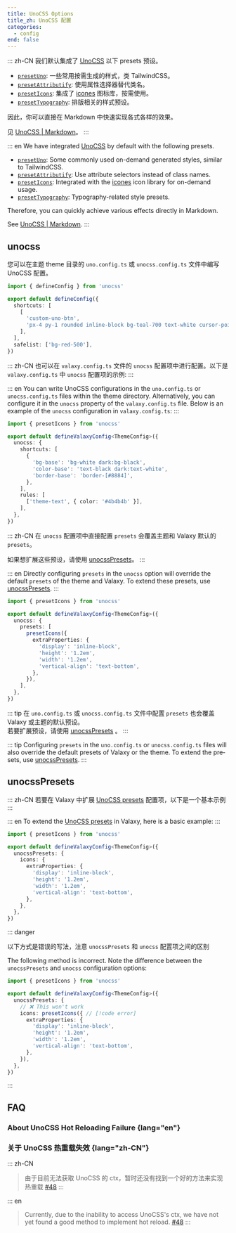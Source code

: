 ```yaml
---
title: UnoCSS Options
title_zh: UnoCSS 配置
categories:
  - config
end: false
---
```


::: zh-CN
我们默认集成了 [UnoCSS](https://unocss.dev) 以下 presets 预设。

- [`presetUno`](https://unocss.dev/presets/attributify): 一些常用按需生成的样式，类 TailwindCSS。
- [`presetAttributify`](https://unocss.dev/presets/attributify): 使用属性选择器替代类名。
- [`presetIcons`](https://unocss.dev/presets/icons): 集成了 [icones](https://icones.netlify.app/) 图标库，按需使用。
- [`presetTypography`](https://unocss.dev/presets/typography): 排版相关的样式预设。

因此，你可以直接在 Markdown 中快速实现各式各样的效果。

见 [UnoCSS | Markdown](/guide/markdown#unocss)。
:::

::: en
We have integrated [UnoCSS](https://unocss.dev) by default with the following presets.

- [`presetUno`](https://unocss.dev/presets/attributify): Some commonly used on-demand generated styles, similar to TailwindCSS.
- [`presetAttributify`](https://unocss.dev/presets/attributify): Use attribute selectors instead of class names.
- [`presetIcons`](https://unocss.dev/presets/icons): Integrated with the [icones](https://icones.netlify.app/) icon library for on-demand usage.
- [`presetTypography`](https://unocss.dev/presets/typography): Typography-related style presets.

Therefore, you can quickly achieve various effects directly in Markdown.

See [UnoCSS | Markdown](/guide/markdown#unocss).
:::

## unocss

您可以在主题 theme 目录的 `uno.config.ts` 或 `unocss.config.ts` 文件中编写 UnoCSS 配置。

```ts [uno.config.ts]
import { defineConfig } from 'unocss'

export default defineConfig({
  shortcuts: [
    [
      'custom-uno-btn',
      'px-4 py-1 rounded inline-block bg-teal-700 text-white cursor-pointer !outline-none hover:bg-teal-800 disabled:cursor-default disabled:bg-gray-600 disabled:opacity-50'
    ],
  ],
  safelist: ['bg-red-500'],
})
```

::: zh-CN
也可以在 `valaxy.config.ts` 文件的 `unocss` 配置项中进行配置。以下是 `valaxy.config.ts` 中 `unocss` 配置项的示例:
:::

::: en
You can write UnoCSS configurations in the `uno.config.ts` or `unocss.config.ts` files within the theme directory. Alternatively, you can configure it in the `unocss` property of the `valaxy.config.ts` file. Below is an example of the `unocss` configuration in `valaxy.config.ts`:
:::

```ts [valaxy.config.ts]
import { presetIcons } from 'unocss'

export default defineValaxyConfig<ThemeConfig>({
  unocss: {
    shortcuts: [
      {
        'bg-base': 'bg-white dark:bg-black',
        'color-base': 'text-black dark:text-white',
        'border-base': 'border-[#8884]',
      },
    ],
    rules: [
      ['theme-text', { color: '#4b4b4b' }],
    ],
  },
})
```

::: zh-CN
在 `unocss` 配置项中直接配置 `presets` 会覆盖主题和 Valaxy 默认的 `presets`。

如果想扩展这些预设，请使用 [unocssPresets](#unocsspresets)。
:::

::: en
Directly configuring `presets` in the `unocss` option will override the default `presets` of the theme and Valaxy. To extend these presets, use [unocssPresets](#unocsspresets).
:::

```ts [valaxy.config.ts]
import { presetIcons } from 'unocss'

export default defineValaxyConfig<ThemeConfig>({
  unocss: {
    presets: [
      presetIcons({
        extraProperties: {
          'display': 'inline-block',
          'height': '1.2em',
          'width': '1.2em',
          'vertical-align': 'text-bottom',
        },
      }),
    ],
  },
})
```

<div lang="zh-CN">

::: tip
在 `uno.config.ts` 或 `unocss.config.ts` 文件中配置 `presets` 也会覆盖 Valaxy 或主题的默认预设。  
若要扩展预设，请使用 [unocssPresets](#unocsspresets) 。
:::

</div>

<div lang="en">

::: tip
Configuring `presets` in the `uno.config.ts` or `unocss.config.ts` files will also override the default presets of Valaxy or the theme.
To extend the presets, use [unocssPresets](#unocsspresets).
:::

</div>

## unocssPresets

::: zh-CN
若要在 Valaxy 中扩展 [UnoCSS presets](https://unocss.dev/guide/presets) 配置项，以下是一个基本示例
:::

::: en
To extend the [UnoCSS presets](https://unocss.dev/guide/presets) in Valaxy, here is a basic example:
:::

```ts [valaxy.config.ts]
import { presetIcons } from 'unocss'

export default defineValaxyConfig<ThemeConfig>({
  unocssPresets: {
    icons: {
      extraProperties: {
        'display': 'inline-block',
        'height': '1.2em',
        'width': '1.2em',
        'vertical-align': 'text-bottom',
      },
    },
  },
})
```

::: danger

<span lang="zh-CN">

以下方式是错误的写法，注意 `unocssPresets` 和 `unocss` 配置项之间的区别

</span>

<span lang="en">

The following method is incorrect. Note the difference between the `unocssPresets` and `unocss` configuration options:

</span>

```ts [valaxy.config.ts]
import { presetIcons } from 'unocss'

export default defineValaxyConfig<ThemeConfig>({
  unocssPresets: {
    // ❌ This won't work
    icons: presetIcons({ // [!code error]
      extraProperties: {
        'display': 'inline-block',
        'height': '1.2em',
        'width': '1.2em',
        'vertical-align': 'text-bottom',
      },
    }),
  },
})
```

:::

## FAQ

### About UnoCSS Hot Reloading Failure {lang="en"}

### 关于 UnoCSS 热重载失效 {lang="zh-CN"}

::: zh-CN
> 由于目前无法获取 UnoCSS 的 ctx，暂时还没有找到一个好的方法来实现热重载
[#48](https://github.com/YunYouJun/valaxy/issues/48)
:::

::: en
> Currently, due to the inability to access UnoCSS's ctx, we have not yet found a good method to implement hot reload.
[#48](https://github.com/YunYouJun/valaxy/issues/48)
:::
